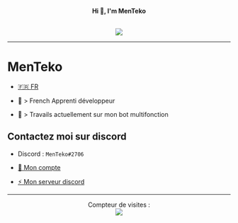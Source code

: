 <p align='center'>
  <b>Hi 👋, I'm MenTeko</b><br>
</p>

<p align="center"><br>
  <a href="https://github.com/MenTeko">
    <img src="https://discord.c99.nl/widget/theme-4/673992633785384980.png"/>
     </a>
</p>

--- 

# MenTeko
- [🇫🇷 FR]()  

- 🐍 > French Apprenti développeur
- 🔭 > Travails actuellement sur mon bot multifonction 

## Contactez moi sur discord
- Discord : `MenTeko#2706`

- [👋 Mon compte](https://github.com/MenTeko)

- [⚡ Mon serveur discord](https://discord.io/menteko)


---  

<p align="center"> 
  Compteur de visites :<br>
  <img src="https://profile-counter.glitch.me/MenTeko/count.svg" />
</p>


